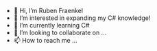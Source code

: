 - 👋 Hi, I’m Ruben Fraenkel
- 👀 I’m interested in expanding my C# knowledge!
- 🌱 I’m currently learning C#
- 💞️ I’m looking to collaborate on ...
- 📫 How to reach me ...

<!---
RubenFra/RubenFra is a ✨ special ✨ repository because its `README.md` (this file) appears on your GitHub profile.
You can click the Preview link to take a look at your changes.
--->
